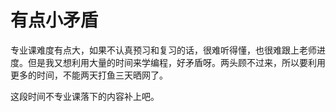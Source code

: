 #  有点小矛盾

专业课难度有点大，如果不认真预习和复习的话，很难听得懂，也很难跟上老师进度。但是我又想利用大量的时间来学编程，好矛盾呀。两头顾不过来，所以要利用更多的时间，不能两天打鱼三天晒网了。

这段时间不专业课落下的内容补上吧。
